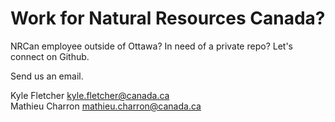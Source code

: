 # Work for Natural Resources Canada?

NRCan employee outside of Ottawa? In need of a private repo? Let's connect on Github.

Send us an email.

Kyle Fletcher <kyle.fletcher@canada.ca><br>
Mathieu Charron <mathieu.charron@canada.ca>
